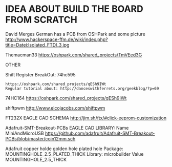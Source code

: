 # IDEA ABOUT BUILD THE BOARD FROM SCRATCH

David Merges German has a PCB from OSHPark and some picture
    http://www.hackerspace-ffm.de/wiki/index.php?title=Datei:Isolated_FTDI_3.jpg

Themacman33
    https://oshpark.com/shared_projects/TmVEed3G
    
OTHER 

Shift Register BreakOut: 74hc595

    https://oshpark.com/shared_projects/qESh9IWt
    Regular tutorial about: http://danceswithferrets.org/geekblog/?p=69

74HC164
    https://oshpark.com/shared_projects/qESh9IWt

shiftpwm
    http://www.elcojacobs.com/shiftpwm


FT232X EAGLE CAD SCHEMA
http://jim.sh/ftx/#click-eeprom-customization

Adafruit-SMT-Breakout-PCBs EAGLE CAD LIBRARY: Name MiniAndMicroUSB
	https://github.com/adafruit/Adafruit-SMT-Breakout-PCBs/blob/master/coin12mm.sch

Adafruit copper holde golden hole plated hole
Package: MOUNTINGHOLE_2.5_PLATED_THICK
Library: microbuilder
Value MOUNTINGHOLE_2.5_THICK

